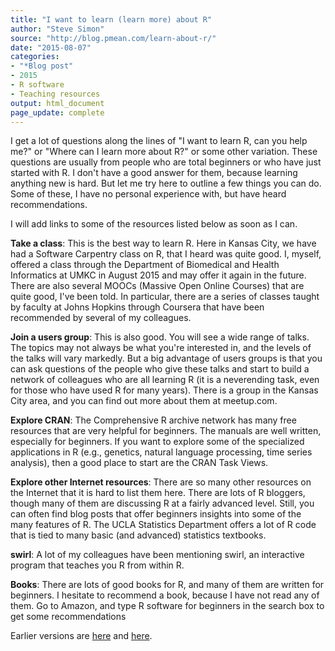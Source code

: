 ```yaml
---
title: "I want to learn (learn more) about R"
author: "Steve Simon"
source: "http://blog.pmean.com/learn-about-r/"
date: "2015-08-07"
categories:
- "*Blog post"
- 2015
- R software
- Teaching resources
output: html_document
page_update: complete
---
```


I get a lot of questions along the lines of "I want to learn R, can you help me?" or "Where can I learn more about R?" or some other variation. These questions are usually from people who are total beginners or who have just started with R. I don't have a good answer for them, because learning anything new is hard. But let me try here to outline a few things you can do. Some of these, I have no personal experience with, but have heard recommendations.

<!---More--->

I will add links to some of the resources listed below as soon as I can.

**Take a class**: This is the best way to learn R. Here in Kansas City, we have had a Software Carpentry class on R, that I heard was quite good. I, myself, offered a class through the Department of Biomedical and Health Informatics at UMKC in August 2015 and may offer it again in the future. There are also several MOOCs (Massive Open Online Courses) that are quite good, I've been told. In particular, there are a series of classes taught by faculty at Johns Hopkins through Coursera that have been recommended by several of my colleagues.

**Join a users group**: This is also good. You will see a wide range of talks. The topics may not always be what you're interested in, and the levels of the talks will vary markedly. But a big advantage of users groups is that you can ask questions of the people who give these talks and start to build a network of colleagues who are all learning R (it is a neverending task, even for those who have used R for many years). There is a group in the Kansas City area, and you can find out more about them at meetup.com.

**Explore CRAN**: The Comprehensive R archive network has many free resources that are very helpful for beginners. The manuals are well written, especially for beginners. If you want to explore some of the specialized applications in R (e.g., genetics, natural language processing, time series analysis), then a good place to start are the CRAN Task Views.

**Explore other Internet resources**: There are so many other resources on the Internet that it is hard to list them here. There are lots of R bloggers, though many of them are discussing R at a fairly advanced level. Still, you can often find blog posts that offer beginners insights into some of the many features of R. The UCLA Statistics Department offers a lot of R code that is tied to many basic (and advanced) statistics textbooks.

**swirl**: A lot of my colleagues have been mentioning swirl, an interactive program that teaches you R from within R.

**Books**: There are lots of good books for R, and many of them are written for beginners. I hesitate to recommend a book, because I have not read any of them. Go to Amazon, and type R software for beginners in the search box to get some recommendations

 
Earlier versions are [here][sim1] and [here][sim2].
 
[sim1]: http://blog.pmean.com/learn-about-r/
[sim2]: http://new.pmean.com/learn-about-r/
 
